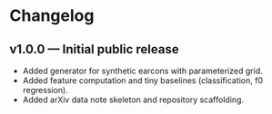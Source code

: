 # Changelog

## v1.0.0 — Initial public release
- Added generator for synthetic earcons with parameterized grid.
- Added feature computation and tiny baselines (classification, f0 regression).
- Added arXiv data note skeleton and repository scaffolding.
